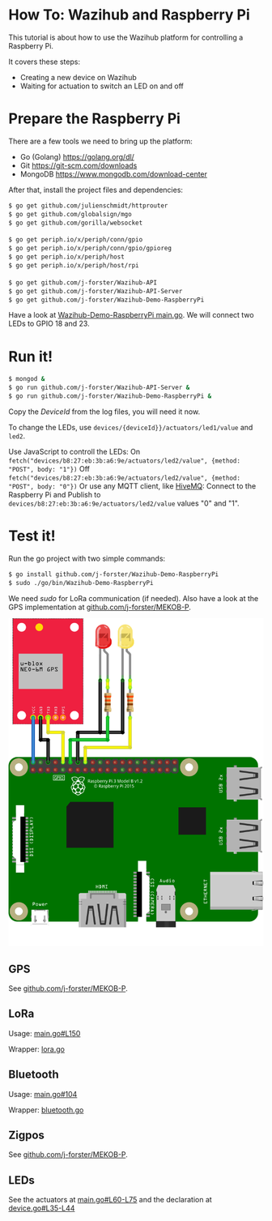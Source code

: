 # How To: Wazihub and Raspberry Pi

This tutorial is about how to use the Wazihub platform for controlling a Raspberry Pi.

It covers these steps:
- Creating a new device on Wazihub
- Waiting for actuation to switch an LED on and off

# Prepare the Raspberry Pi

There are a few tools we need to bring up the platform:
- Go (Golang) https://golang.org/dl/
- Git https://git-scm.com/downloads
- MongoDB https://www.mongodb.com/download-center

After that, install the project files and dependencies:

```bash
$ go get github.com/julienschmidt/httprouter
$ go get github.com/globalsign/mgo
$ go get github.com/gorilla/websocket

$ go get periph.io/x/periph/conn/gpio
$ go get periph.io/x/periph/conn/gpio/gpioreg
$ go get periph.io/x/periph/host
$ go get periph.io/x/periph/host/rpi

$ go get github.com/j-forster/Wazihub-API
$ go get github.com/j-forster/Wazihub-API-Server
$ go get github.com/j-forster/Wazihub-Demo-RaspberryPi
```

Have a look at [Wazihub-Demo-RaspberryPi main.go](https://github.com/j-forster/Wazihub-Demo-RaspberryPi/blob/master/main.go). We will connect two LEDs to GPIO 18 and 23.

# Run it!

```bash
$ mongod &
$ go run github.com/j-forster/Wazihub-API-Server &
$ go run github.com/j-forster/Wazihub-Demo-RaspberryPi &
```

Copy the *DeviceId* from the log files, you will need it now.

To change the LEDs, use `devices/{deviceId}}/actuators/led1/value` and `led2`.

Use JavaScript to controll the LEDs:
On `fetch("devices/b8:27:eb:3b:a6:9e/actuators/led2/value", {method: "POST", body: "1"})`
Off `fetch("devices/b8:27:eb:3b:a6:9e/actuators/led2/value", {method: "POST", body: "0"})`
Or use any MQTT client, like [HiveMQ](http://www.hivemq.com/demos/websocket-client/):
Connect to the Raspberry Pi and Publish to `devices/b8:27:eb:3b:a6:9e/actuators/led2/value` values "0" and "1".

# Test it!

Run the go project with two simple commands:

```bash
$ go install github.com/j-forster/Wazihub-Demo-RaspberryPi
$ sudo ./go/bin/Wazihub-Demo-RaspberryPi
```

We need _sudo_ for LoRa communication (if needed).
Also have a look at the GPS implementation at [github.com/j-forster/MEKOB-P](https://github.com/j-forster/MEKOB-P).

![Raspberry Pi Sketch with LEDs and GPS](assets/sketch2.png)

## GPS

See [github.com/j-forster/MEKOB-P](https://github.com/j-forster/MEKOB-P).

## LoRa

Usage: [main.go#L150](https://github.com/j-forster/Wazihub-Demo-RaspberryPi/blob/master/main.go#L150)

Wrapper: [lora.go](https://github.com/j-forster/Wazihub-Demo-RaspberryPi/blob/master/lora.go)

## Bluetooth

Usage: [main.go#104](https://github.com/j-forster/Wazihub-Demo-RaspberryPi/blob/master/main.go#104)

Wrapper: [bluetooth.go](https://github.com/j-forster/Wazihub-Demo-RaspberryPi/blob/master/bluetooth.go)

## Zigpos

See [github.com/j-forster/MEKOB-P](https://github.com/j-forster/MEKOB-P).

## LEDs

See the actuators at [main.go#L60-L75](https://github.com/j-forster/Wazihub-Demo-RaspberryPi/blob/master/main.go#L60-L75) and the declaration at [device.go#L35-L44](https://github.com/j-forster/Wazihub-Demo-RaspberryPi/blob/master/device.go#L35-L44)
